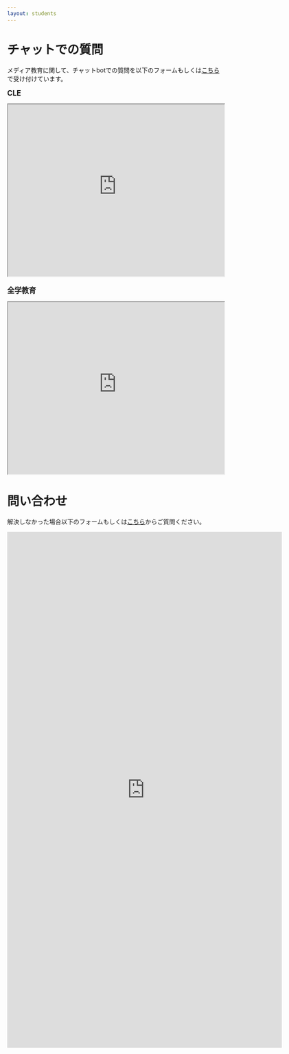```yaml
---
layout: students
---
```


# チャットでの質問
メディア教育に関して、チャットbotでの質問を以下のフォームもしくは[こちら](https://sites.google.com/site/sshimojo/medialec)で受け付けています。  

<span style="font-size : 120%">**CLE**</span>  
<iframe src='https://webchat.botframework.com/embed/media-lecture-bot?s=wArsIEL1Lxo.hMUQAbA0TF1jMS15MzzaK6ix1mgv7Fi6KJzCQUr1zXA'
 style='min-width: 200px; width: 100%; min-height: 400px;'></iframe>　　
 
<span style="font-size : 120%">**全学教育**</span>  
<iframe src='https://webchat.botframework.com/embed/zenkyo-lecture-bot?s=ypImK64DxFk.KDbC3R0qHVJxAvq1hpENirYG6tLIqpZX0w2VCtY--og'
 style='min-width: 200px; width: 100%; min-height: 400px;'></iframe>


# 問い合わせ
解決しなかった場合以下のフォームもしくは[こちら](https://docs.google.com/spreadsheets/d/1mWzlBU_PhmJ-6mh7RaZcGNEO72OYApXE/edit#gid=1133698428)からご質問ください。
<div class="iframe-wrap">
<iframe src="https://docs.google.com/forms/d/e/1FAIpQLSctd0cCy3UNsu6YIRRRsGrMv6qpdPiRB_sulIuwL14HW7yz8Q/viewform?embedded=true" width="640" height="1200" frameborder="0" marginheight="0" marginwidth="0">読み込んでいます…</iframe>
</div>
